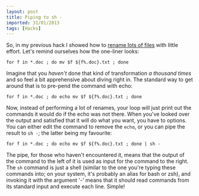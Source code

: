 ```yaml
---
layout: post
title: Piping to sh -
imported: 31/01/2013
tags: [Hacks]
---
```


So, in my previous hack I showed how to [rename lots of
files](/articles/2007/renaming-lots-of-files.html) with little effort. Let's remind
ourselves how the one-liner looks:

    for f in *.doc ; do mv $f ${f%.doc}.txt ; done

Imagine that you *haven't* done that kind of transformation *a thousand times* and so feel
a bit apprehensive about diving right in. The standard way to get around that is to
pre-pend the command with echo:

    for f in *.doc ; do echo mv $f ${f%.doc}.txt ; done

Now, instead of performing a lot of renames, your loop will just print out the commands it
would do if the echo was not there. When you've looked over the output and satisfied that
it will do what you want, you have to options. You can either edit the command to remove
the `echo`, or you can pipe the result to `sh -`; the latter being my favourite:

    for f in *.doc ; do echo mv $f ${f%.doc}.txt ; done | sh -

The pipe, for those who haven't encountered it, means that the output of the command to
the left of it is used as input for the command to the right. The `sh` command is just a
shell (similar to the one you're typing these commands into; on your system, it's probably
an alias for bash or zsh), and invoking it with the argument '-' means that it should read
commands from its standard input and execute each line. Simple!
